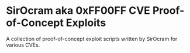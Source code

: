 # SirOcram aka 0xFF00FF CVE Proof-of-Concept Exploits
A collection of proof-of-concept exploit scripts written by SirOcram for various CVEs.
